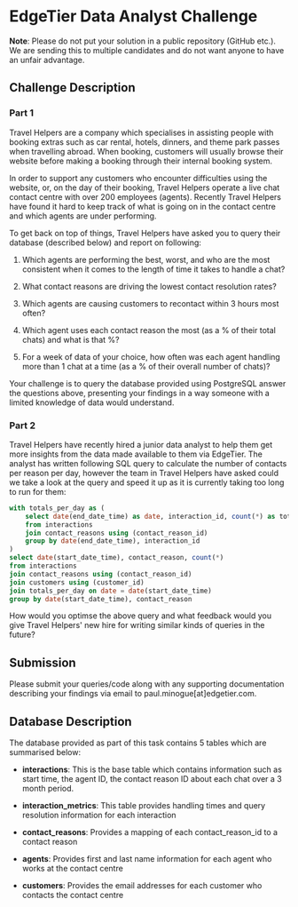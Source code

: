 # EdgeTier Data Analyst Challenge

**Note**: Please do not put your solution in a public repository (GitHub etc.). We are sending this to multiple candidates and do not want anyone to have an unfair advantage.

## Challenge Description

### Part 1

Travel Helpers are a company which specialises in assisting people with booking extras such as car rental, hotels, dinners, and theme park passes when travelling abroad. When booking, customers will usually browse their website before making a booking through their internal booking system.

In order to support any customers who encounter difficulties using the website, or, on the day of their booking, Travel Helpers operate a live chat contact centre with over 200 employees (agents). Recently Travel Helpers have found it hard to keep track of what is going on in the contact centre and which agents are under performing.

To get back on top of things, Travel Helpers have asked you to query their database (described below) and report on following:

1. Which agents are performing the best, worst, and who are the most consistent when it comes to the length of time it takes to handle a chat?

2. What contact reasons are driving the lowest contact resolution rates?

3. Which agents are causing customers to recontact within 3 hours most often?

4. Which agent uses each contact reason the most (as a % of their total chats) and what is that %?

5. For a week of data of your choice, how often was each agent handling more than 1 chat at a time (as a % of their overall number of chats)?

Your challenge is to query the database provided using PostgreSQL answer the questions above, presenting your findings in a way someone with a limited knowledge of data would understand.

### Part 2

Travel Helpers have recently hired a junior data analyst to help them get more insights from the data made available to them via EdgeTier. The analyst has written following SQL query to calculate the number of contacts per reason per day, however the team in Travel Helpers have asked could we take a look at the query and speed it up as it is currently taking too long to run for them:

```sql
with totals_per_day as (
    select date(end_date_time) as date, interaction_id, count(*) as total
    from interactions
    join contact_reasons using (contact_reason_id)
    group by date(end_date_time), interaction_id
)
select date(start_date_time), contact_reason, count(*)
from interactions
join contact_reasons using (contact_reason_id)
join customers using (customer_id)
join totals_per_day on date = date(start_date_time)
group by date(start_date_time), contact_reason
```

How would you optimse the above query and what feedback would you give Travel Helpers' new hire for writing similar kinds of queries in the future?

## Submission

Please submit your queries/code along with any supporting documentation describing your findings via email to paul.minogue[at]edgetier.com.

## Database Description

The database provided as part of this task contains 5 tables which are summarised below:

- **interactions**: This is the base table which contains information such as start time, the agent ID, the contact reason ID about each chat over a 3 month period.

- **interaction_metrics**: This table provides handling times and query resolution information for each interaction

- **contact_reasons**: Provides a mapping of each contact_reason_id to a contact reason

- **agents**: Provides first and last name information for each agent who works at the contact centre

- **customers**: Provides the email addresses for each customer who contacts the contact centre
